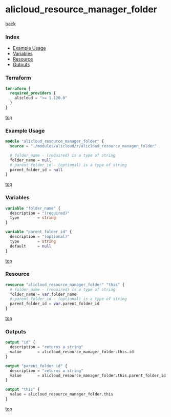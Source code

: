 # alicloud_resource_manager_folder

[back](../alicloud.md)

### Index

- [Example Usage](#example-usage)
- [Variables](#variables)
- [Resource](#resource)
- [Outputs](#outputs)

### Terraform

```terraform
terraform {
  required_providers {
    alicloud = ">= 1.120.0"
  }
}
```

[top](#index)

### Example Usage

```terraform
module "alicloud_resource_manager_folder" {
  source = "./modules/alicloud/r/alicloud_resource_manager_folder"

  # folder_name - (required) is a type of string
  folder_name = null
  # parent_folder_id - (optional) is a type of string
  parent_folder_id = null
}
```

[top](#index)

### Variables

```terraform
variable "folder_name" {
  description = "(required)"
  type        = string
}

variable "parent_folder_id" {
  description = "(optional)"
  type        = string
  default     = null
}
```

[top](#index)

### Resource

```terraform
resource "alicloud_resource_manager_folder" "this" {
  # folder_name - (required) is a type of string
  folder_name = var.folder_name
  # parent_folder_id - (optional) is a type of string
  parent_folder_id = var.parent_folder_id
}
```

[top](#index)

### Outputs

```terraform
output "id" {
  description = "returns a string"
  value       = alicloud_resource_manager_folder.this.id
}

output "parent_folder_id" {
  description = "returns a string"
  value       = alicloud_resource_manager_folder.this.parent_folder_id
}

output "this" {
  value = alicloud_resource_manager_folder.this
}
```

[top](#index)